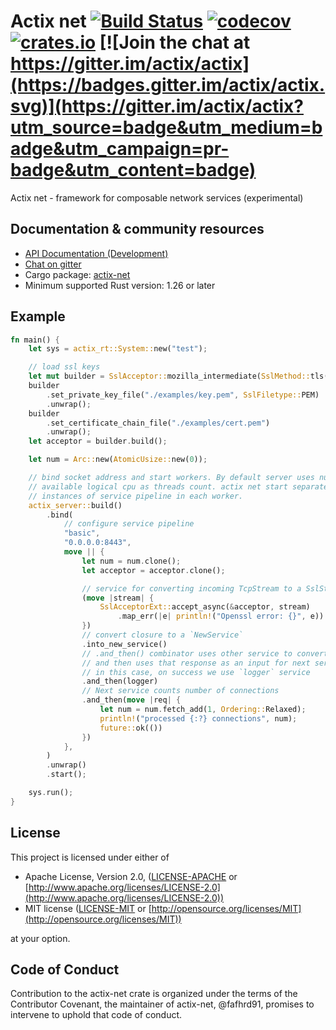 # Actix net [![Build Status](https://travis-ci.org/actix/actix-net.svg?branch=master)](https://travis-ci.org/actix/actix-net) [![codecov](https://codecov.io/gh/actix/actix-net/branch/master/graph/badge.svg)](https://codecov.io/gh/actix/actix-net) [![crates.io](https://meritbadge.herokuapp.com/actix-net)](https://crates.io/crates/actix-net) [![Join the chat at https://gitter.im/actix/actix](https://badges.gitter.im/actix/actix.svg)](https://gitter.im/actix/actix?utm_source=badge&utm_medium=badge&utm_campaign=pr-badge&utm_content=badge)

Actix net - framework for composable network services (experimental)

## Documentation & community resources

* [API Documentation (Development)](https://actix.rs/actix-net/actix_net/)
* [Chat on gitter](https://gitter.im/actix/actix)
* Cargo package: [actix-net](https://crates.io/crates/actix-net)
* Minimum supported Rust version: 1.26 or later

## Example

```rust
fn main() {
    let sys = actix_rt::System::new("test");

    // load ssl keys
    let mut builder = SslAcceptor::mozilla_intermediate(SslMethod::tls()).unwrap();
    builder
        .set_private_key_file("./examples/key.pem", SslFiletype::PEM)
        .unwrap();
    builder
        .set_certificate_chain_file("./examples/cert.pem")
        .unwrap();
    let acceptor = builder.build();

    let num = Arc::new(AtomicUsize::new(0));

    // bind socket address and start workers. By default server uses number of
    // available logical cpu as threads count. actix net start separate
    // instances of service pipeline in each worker.
    actix_server::build()
        .bind(
            // configure service pipeline
            "basic",
            "0.0.0.0:8443",
            move || {
                let num = num.clone();
                let acceptor = acceptor.clone();

                // service for converting incoming TcpStream to a SslStream<TcpStream>
                (move |stream| {
                    SslAcceptorExt::accept_async(&acceptor, stream)
                        .map_err(|e| println!("Openssl error: {}", e))
                })
                // convert closure to a `NewService`
                .into_new_service()
                // .and_then() combinator uses other service to convert incoming `Request` to a `Response`
                // and then uses that response as an input for next service.
                // in this case, on success we use `logger` service
                .and_then(logger)
                // Next service counts number of connections
                .and_then(move |req| {
                    let num = num.fetch_add(1, Ordering::Relaxed);
                    println!("processed {:?} connections", num);
                    future::ok(())
                })
            },
        )
        .unwrap()
        .start();

    sys.run();
}
```

## License

This project is licensed under either of

* Apache License, Version 2.0, ([LICENSE-APACHE](LICENSE-APACHE) or [http://www.apache.org/licenses/LICENSE-2.0](http://www.apache.org/licenses/LICENSE-2.0))
* MIT license ([LICENSE-MIT](LICENSE-MIT) or [http://opensource.org/licenses/MIT](http://opensource.org/licenses/MIT))

at your option.

## Code of Conduct

Contribution to the actix-net crate is organized under the terms of the
Contributor Covenant, the maintainer of actix-net, @fafhrd91, promises to
intervene to uphold that code of conduct.
